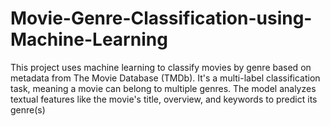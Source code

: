 # Movie-Genre-Classification-using-Machine-Learning
This project uses machine learning to classify movies by genre based on metadata from The Movie Database (TMDb). It's a multi-label classification task, meaning a movie can belong to multiple genres. The model analyzes textual features like the movie's title, overview, and keywords to predict its genre(s)
